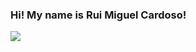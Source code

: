 ### Hi! My name is Rui Miguel Cardoso! 



<img src="https://media.tenor.com/IJvUtWa9dykAAAAC/yujiro-hanma-laugh.gif" >
